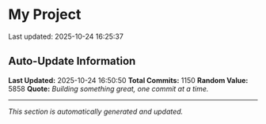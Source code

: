 # My Project


Last updated: 2025-10-24 16:25:37





































































































































































































































































































































































































































































































































































































































































































































































































































































































































































































































































































































































































































































































































































































































































































































































































## Auto-Update Information

**Last Updated:** 2025-10-24 16:50:50
**Total Commits:** 1150
**Random Value:** 5858
**Quote:** _Building something great, one commit at a time._

---
_This section is automatically generated and updated._